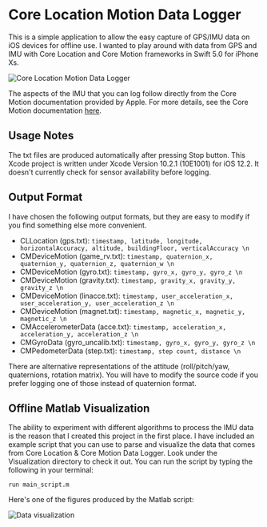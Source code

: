 # Core Location Motion Data Logger #

This is a simple application to allow the easy capture of GPS/IMU data on iOS devices for offline use.
I wanted to play around with data from GPS and IMU with Core Location and Core Motion frameworks in Swift 5.0 for iPhone Xs.

![Core Location Motion Data Logger](https://github.com/PyojinKim/CoreLocationMotion-Data-Logger/blob/master/screenshot.png)

The aspects of the IMU that you can log follow directly from the Core Motion documentation provided by Apple.
For more details, see the Core Motion documentation [here](https://developer.apple.com/documentation/coremotion).


## Usage Notes ##

The txt files are produced automatically after pressing Stop button.
This Xcode project is written under Xcode Version 10.2.1 (10E1001) for iOS 12.2.
It doesn't currently check for sensor availability before logging.


## Output Format ##

I have chosen the following output formats, but they are easy to modify if you find something else more convenient.

* CLLocation (gps.txt): `timestamp, latitude, longitude, horizontalAccuracy, altitude, buildingFloor, verticalAccuracy \n`
* CMDeviceMotion (game_rv.txt): `timestamp, quaternion_x, quaternion_y, quaternion_z, quaternion_w \n`
* CMDeviceMotion (gyro.txt): `timestamp, gyro_x, gyro_y, gyro_z \n`
* CMDeviceMotion (gravity.txt): `timestamp, gravity_x, gravity_y, gravity_z \n`
* CMDeviceMotion (linacce.txt): `timestamp, user_acceleration_x, user_acceleration_y, user_acceleration_z \n`
* CMDeviceMotion (magnet.txt): `timestamp, magnetic_x, magnetic_y, magnetic_z \n`
* CMAccelerometerData (acce.txt): `timestamp, acceleration_x, acceleration_y, acceleration_z \n`
* CMGyroData (gyro_uncalib.txt): `timestamp, gyro_x, gyro_y, gyro_z \n`
* CMPedometerData (step.txt): `timestamp, step count, distance \n`

There are alternative representations of the attitude (roll/pitch/yaw, quaternions, rotation matrix).
You will have to modify the source code if you prefer logging one of those instead of quaternion format.


## Offline Matlab Visualization ##

The ability to experiment with different algorithms to process the IMU data is the reason that I created this project in the first place.
I have included an example script that you can use to parse and visualize the data that comes from Core Location & Core Motion Data Logger.
Look under the Visualization directory to check it out.
You can run the script by typing the following in your terminal:

    run main_script.m

Here's one of the figures produced by the Matlab script:

![Data visualization](https://github.com/PyojinKim/CoreLocationMotion-Data-Logger/blob/master/data_visualization.png)
